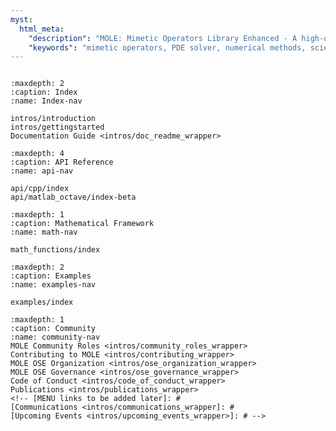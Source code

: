 ```yaml
---
myst:
  html_meta:
    "description": "MOLE: Mimetic Operators Library Enhanced - A high-order mimetic differential operators library for solving PDEs"
    "keywords": "mimetic operators, PDE solver, numerical methods, scientific computing"
---
```


```{include} overview.md
```

```{toctree}
:maxdepth: 2
:caption: Index
:name: Index-nav

intros/introduction
intros/gettingstarted
Documentation Guide <intros/doc_readme_wrapper>
```

```{toctree}
:maxdepth: 4
:caption: API Reference
:name: api-nav

api/cpp/index
api/matlab_octave/index-beta
```

```{toctree}
:maxdepth: 1
:caption: Mathematical Framework
:name: math-nav

math_functions/index
```

```{toctree}
:maxdepth: 2
:caption: Examples
:name: examples-nav

examples/index
```

```{toctree}
:maxdepth: 1
:caption: Community
:name: community-nav
MOLE Community Roles <intros/community_roles_wrapper>
Contributing to MOLE <intros/contributing_wrapper>
MOLE OSE Organization <intros/ose_organization_wrapper>
MOLE OSE Governance <intros/ose_governance_wrapper>
Code of Conduct <intros/code_of_conduct_wrapper>
Publications <intros/publications_wrapper>
<!-- [MENU links to be added later]: #
[Communications <intros/communications_wrapper]: #
[Upcoming Events <intros/upcoming_events_wrapper>]: # -->
```

<!-- ```{toctree}
:caption: Reference
:hidden:

genindex
``` -->
